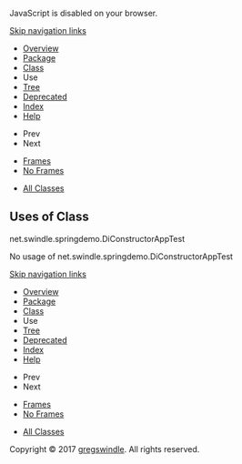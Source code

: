 JavaScript is disabled on your browser.

[Skip navigation
    links](#skip.navbar.top "Skip navigation links")

  - [Overview](../../../../overview-summary.md)
  - [Package](../package-summary.md)
  - [Class](../../../../net/swindle/springdemo/DiConstructorAppTest.md "class in net.swindle.springdemo")
  - Use
  - [Tree](../package-tree.md)
  - [Deprecated](../../../../deprecated-list.md)
  - [Index](../../../../index-all.md)
  - [Help](../../../../help-doc.md)

<!-- end list -->

  - Prev
  - Next

<!-- end list -->

  - [Frames](../../../../index.md?net/swindle/springdemo/class-use/DiConstructorAppTest.md)
  - [No Frames](DiConstructorAppTest.md)

<!-- end list -->

  - [All Classes](../../../../allclasses-noframe.md)

## Uses of Class  
net.swindle.springdemo.DiConstructorAppTest

No usage of net.swindle.springdemo.DiConstructorAppTest

[Skip navigation
    links](#skip.navbar.bottom "Skip navigation links")

  - [Overview](../../../../overview-summary.md)
  - [Package](../package-summary.md)
  - [Class](../../../../net/swindle/springdemo/DiConstructorAppTest.md "class in net.swindle.springdemo")
  - Use
  - [Tree](../package-tree.md)
  - [Deprecated](../../../../deprecated-list.md)
  - [Index](../../../../index-all.md)
  - [Help](../../../../help-doc.md)

<!-- end list -->

  - Prev
  - Next

<!-- end list -->

  - [Frames](../../../../index.md?net/swindle/springdemo/class-use/DiConstructorAppTest.md)
  - [No Frames](DiConstructorAppTest.md)

<!-- end list -->

  - [All Classes](../../../../allclasses-noframe.md)

Copyright © 2017 [gregswindle](https://github.com/gregswindle). All
rights reserved.
